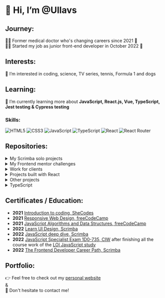 # 👋 Hi, I’m @Ullavs

## Journey: 
👩‍⚕️ Former medical doctor who's changing careers since 2021 🔀  
👩‍💼 Started my job as junior front-end developer in October 2022 🚀

## Interests:
👀 I’m interested in coding, science, TV series, tennis, Formula 1 and dogs

## Learning:
🌱 I’m currently learning more about **JavaScript, React.js, Vue, TypeScript, Jest testing & Cypress testing**
### Skills:
![HTML5](https://img.shields.io/badge/html5-%23E34F26.svg?style=for-the-badge&logo=html5&logoColor=white)  ![CSS3](https://img.shields.io/badge/css3-%231572B6.svg?style=for-the-badge&logo=css3&logoColor=white)  ![JavaScript](https://img.shields.io/badge/javascript-%23323330.svg?style=for-the-badge&logo=javascript&logoColor=%23F7DF1E)  ![TypeScript](https://img.shields.io/badge/typescript-%23007ACC.svg?style=for-the-badge&logo=typescript&logoColor=white)  ![React](https://img.shields.io/badge/react-%2320232a.svg?style=for-the-badge&logo=react&logoColor=%2361DAFB) ![React Router](https://img.shields.io/badge/React_Router-CA4245?style=for-the-badge&logo=react-router&logoColor=white)

## Repositories:
<details>
  <summary>My Scrimba solo projects</summary>
  <p>Throughout the <a href="https://scrimba.com/learn/frontend">Scrimba front-end developer career path</a> you are encouraged to do multiple solo projects. Solo means there will be no guidance or solution to the challenge; only the design and requirements of the projects are given.</p>
  <blockquote>
    <ul>
      <li><a href="https://github.com/Ullavs/quizzical">Quizzical (React)</a></li>
      <li><a href="https://github.com/Ullavs/travel-journal">Travel Journal (React)</a></li>
      <li><a href="https://github.com/Ullavs/digital-business-card">Digital business card (React)</a></li>
      <li><a href="https://github.com/Ullavs/movie-watchlist">Movie watchlist</a></li>
      <li><a href="https://github.com/Ullavs/unit-converter">Unit converter</a></li>
      <li><a href="https://github.com/Ullavs/password-generator">Password generator</a></li>
      <li><a href="https://github.com/Ullavs/invoice-creator">Invoice creator</a></li>
      <li><a href="https://github.com/Ullavs/color-scheme-generator">Color scheme generator</a></li>
    </ul>
  </blockquote>
</details> 

<details>
  <summary>My Frontend mentor challenges</summary>
  <p><a href="https://www.frontendmentor.io/">Frontend Mentor</a> provides front-end challenges that include professional web designs. These allow you to practice building websites in a realistic workflow. Taking these challenges will help you improve your skills, gain experience creating websites, and build up a project portfolio.</p>
  <blockquote>
     <ul>
      <li><a href="https://github.com/Ullavs/frontend-mentor/tree/main/001">Challenge 1</a></li>
      <li><a href="https://github.com/Ullavs/frontend-mentor/tree/main/002">Challenge 2</a></li>
      <li><a href="https://github.com/Ullavs/frontend-mentor/tree/main/003">Challenge 3</a></li>
      <li><a href="https://github.com/Ullavs/frontend-mentor/tree/main/004">Challenge 4</a></li>
      <li><a href="https://github.com/Ullavs/frontend-mentor/tree/main/005">Challenge 5</a></li>
      <li><a href="https://github.com/Ullavs/frontend-mentor/tree/main/006">Challenge 6</a></li>
      <li><a href="https://github.com/Ullavs/frontend-mentor/tree/main/007">Challenge 7</a></li>
      <li><a href="https://github.com/Ullavs/frontend-mentor/tree/main/008">Challenge 8 - IN PROGRESS</a></li>
  </blockquote>
</details> 

<details>
  <summary>Work for clients</summary>
  <blockquote>
    <ul>
      <li><a href="https://github.com/Ullavs/saritlaufer.nl">Website for a friends business</a></li>
    </ul>
  </blockquote>
</details>
  
  <details>
  <summary>Projects built with React</summary>
  <blockquote>
     <ul>
       <li><a href="https://github.com/Ullavs/rulespadel">Rules padel - IN PROGRESS</a></li> 
      <li><a href="https://github.com/Ullavs/quizzical">Quizzical</a></li>
      <li><a href="https://github.com/Ullavs/travel-journal">Travel Journal</a></li>
      <li><a href="https://github.com/Ullavs/digital-business-card">Digital business card</a></li>
    </ul>
  </blockquote>
</details>

<details>
  <summary>Other projects</summary>
  <blockquote>
    <ul>
      <li><a href="https://github.com/Ullavs/memory">Memory Game</a></li>
      <li><a href="https://github.com/Ullavs/calculator">Calculator</a></li>
      <li><a href="https://github.com/Ullavs/dashboard">Dashboard</a></li>
    </ul>
  </blockquote>
</details> 

<details>
  <summary>TypeScript</summary>
  <blockquote>
    <ul>
      <li><a href="https://github.com/Ullavs/typescript">TypeScript practice repo</a></li>
    </ul>
  </blockquote>
</details> 

## Certificates / Education:
- **2021** [Introduction to coding, SheCodes](https://www.shecodes.io/certificates/af3c717e8a247f24835e4a2ca1dd795c)
- **2021** [Responsive Web Design, freeCodeCamp](https://www.freecodecamp.org/certification/ullavs/responsive-web-design)
- **2021** [JavaScript Algorithms and Data Structures, freeCodeCamp](https://www.freecodecamp.org/certification/ullavs/javascript-algorithms-and-data-structures)
- **2022** [Learn UI Design, Scrimba](https://scrimba.com/certificate/uYPN6zcN/gdesignbootcamp)
- **2022** [JavaScript deep dive, Scrimba](https://scrimba.com/certificate/uYPN6zcN/gjavascript)
- **2022** [JavaScript Specialist Exam 1D0-735, CIW](https://cp.certmetrics.com/ciwcerts/en/public/verify/credential/f9947a241dd14a6eb79b490ee577f58b) after finishing all the course work of the [LOI JavaScript study](https://www.loi.nl/n-3374-hbo-programmeren-in-javascript)
- **2022** [The Frontend Developer Career Path, Scrimba](https://scrimba.com/certificate/uYPN6zcN/gfrontend)
 
  
## Portfolio:
👉 Feel free to check out my [personal website](https://ullavs.nl)  
  &  
📩 Don't hesitate to contact me! 

